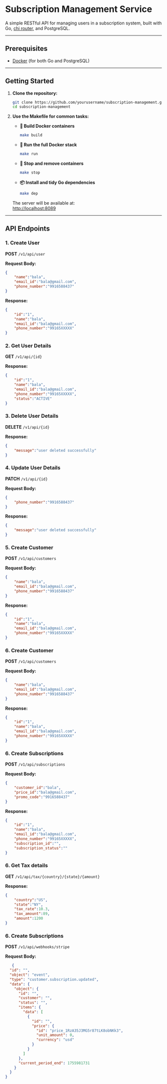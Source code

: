 # Subscription Management Service

A simple RESTful API for managing users in a subscription system, built with Go, [chi router](https://github.com/go-chi/chi), and PostgreSQL.

---

## Prerequisites

- [Docker](https://www.docker.com/) (for both Go and PostgreSQL)

---

## Getting Started

1. **Clone the repository:**
   ```sh
   git clone https://github.com/yourusername/subscription-management.git
   cd subscription-management
   ```

2. **Use the Makefile for common tasks:**

   - **🔧 Build Docker containers**
     ```sh
     make build
     ```
   - **🚀 Run the full Docker stack**
     ```sh
     make run
     ```
   - **🧹 Stop and remove containers**
     ```sh
     make stop
     ```
   - **📦 Install and tidy Go dependencies**
     ```sh
     make dep
     ```

   The server will be available at:  
   [http://localhost:8089](http://localhost:8089)

---

## API Endpoints

### 1. Create User 

**POST** `/v1/api/user`

**Request Body:**
```json
{
    "name":"bala",
    "email_id":"bala@gmail.com",
    "phone_number":"9916588437"
}
```

**Response:**
```json
{
    "id":"1",
    "name":"bala",
    "email_id":"bala@gmail.com",
    "phone_number":"99165XXXXX"
}
```

### 2. Get User Details

**GET** `/v1/api/{id}`

**Response:**
```json
{
    "id":"1",
    "name":"bala",
    "email_id":"bala@gmail.com",
    "phone_number":"99165XXXXX",
    "status":"ACTIVE"
}
```

### 3. Delete User Details

**DELETE** `/v1/api/{id}`

**Response:**
```json
{
    "message":"user deleted successfully"
}
```

### 4. Update User Details

**PATCH** `/v1/api/{id}`


**Request Body:**
```json
{
    "phone_number":"9916588437"
}
```

**Response:**
```json
{
    "message":"user deleted successfully"
}
```

### 5. Create Customer

**POST** `/v1/api/customers`

**Request Body:**
```json
{
    "name":"bala",
    "email_id":"bala@gmail.com",
    "phone_number":"9916588437"
}
```

**Response:**
```json
{
    "id":"1",
    "name":"bala",
    "email_id":"bala@gmail.com",
    "phone_number":"99165XXXXX"
}
```

### 6. Create Customer

**POST** `/v1/api/customers`

**Request Body:**
```json
{
    "name":"bala",
    "email_id":"bala@gmail.com",
    "phone_number":"9916588437"
}
```

**Response:**
```json
{
    "id":"1",
    "name":"bala",
    "email_id":"bala@gmail.com",
    "phone_number":"99165XXXXX"
}
```

### 6. Create Subscriptions

**POST** `/v1/api/subscriptions`

**Request Body:**
```json
{
    "customer_id":"bala",
    "price_id":"bala@gmail.com",
    "promo_code":"9916588437"
}
```

**Response:**
```json
{
    "id":"1",
    "name":"bala",
    "email_id":"bala@gmail.com",
    "phone_number":"99165XXXXX",
    "subscription_id":"",
    "subscription_status":""
}
```

### 6. Get Tax details

**GET** `/v1/api/tax/{country}/{state}/{amount}`

**Response:**
```json
{
    "country":"US",
    "state":"NY",
    "tax_rate":10.3,
    "tax_amount":89,
    "amount":1200
}
```

### 6. Create Subscriptions

**POST** `/v1/api/webhooks/stripe`

**Request Body:**
```json
   {
  "id": "",
  "object": "event",
  "type": "customer.subscription.updated",
  "data": {
    "object": {
      "id": "",
      "customer": "",
      "status": "",
      "items": {
        "data": [
          {
            "id": "",
            "price": {
              "id": "price_1RzA35J3MG5r87tLK8obNKk3",
              "unit_amount": 0,
              "currency": "usd"
            }
          }
        ]
      },
      "current_period_end": 1755981731
    }
  }
}

```